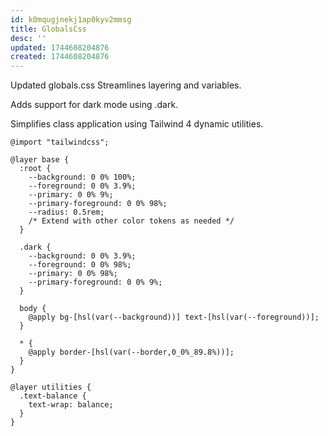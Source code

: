 ```yaml
---
id: k0mqugjnekj1ap0kyv2mmsg
title: GlobalsCss
desc: ''
updated: 1744608204876
created: 1744608204876
---
```

Updated globals.css
Streamlines layering and variables.

Adds support for dark mode using .dark.

Simplifies class application using Tailwind 4 dynamic utilities.

```
@import "tailwindcss";

@layer base {
  :root {
    --background: 0 0% 100%;
    --foreground: 0 0% 3.9%;
    --primary: 0 0% 9%;
    --primary-foreground: 0 0% 98%;
    --radius: 0.5rem;
    /* Extend with other color tokens as needed */
  }

  .dark {
    --background: 0 0% 3.9%;
    --foreground: 0 0% 98%;
    --primary: 0 0% 98%;
    --primary-foreground: 0 0% 9%;
  }

  body {
    @apply bg-[hsl(var(--background))] text-[hsl(var(--foreground))];
  }

  * {
    @apply border-[hsl(var(--border,0_0%_89.8%))];
  }
}

@layer utilities {
  .text-balance {
    text-wrap: balance;
  }
}

```